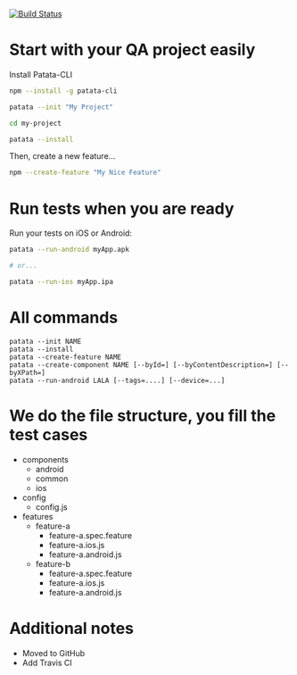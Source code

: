 [![Build Status](https://travis-ci.org/eridem/patata-cli.svg?branch=master)](https://travis-ci.org/eridem/patata-cli)

# Start with your QA project easily

Install Patata-CLI

```bash
npm --install -g patata-cli

patata --init "My Project"

cd my-project

patata --install
```

Then, create a new feature...

```bash
npm --create-feature "My Nice Feature"
```

# Run tests when you are ready

Run your tests on iOS or Android:

```bash
patata --run-android myApp.apk

# or...

patata --run-ios myApp.ipa
```

# All commands

```
patata --init NAME
patata --install
patata --create-feature NAME
patata --create-component NAME [--byId=] [--byContentDescription=] [--byXPath=]
patata --run-android LALA [--tags=....] [--device=...]
```

# We do the file structure, you fill the test cases

+ components
  + android
  + common
  + ios
+ config
  + config.js
+ features
  + feature-a
    + feature-a.spec.feature
    + feature-a.ios.js
    + feature-a.android.js
  + feature-b
    + feature-a.spec.feature
    + feature-a.ios.js
    + feature-a.android.js

# Additional notes

- Moved to GitHub
- Add Travis CI